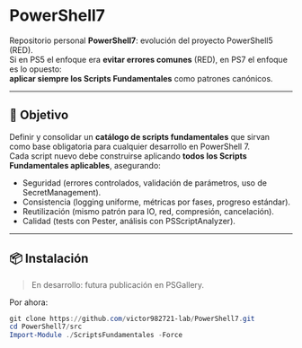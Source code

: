 # PowerShell7

Repositorio personal **PowerShell7**: evolución del proyecto PowerShell5 (RED).  
Si en PS5 el enfoque era **evitar errores comunes** (RED), en PS7 el enfoque es lo opuesto:  
**aplicar siempre los Scripts Fundamentales** como patrones canónicos.

---

## 🎯 Objetivo

Definir y consolidar un **catálogo de scripts fundamentales** que sirvan como base obligatoria para cualquier desarrollo en PowerShell 7.  
Cada script nuevo debe construirse aplicando **todos los Scripts Fundamentales aplicables**, asegurando:

- Seguridad (errores controlados, validación de parámetros, uso de SecretManagement).
- Consistencia (logging uniforme, métricas por fases, progreso estándar).
- Reutilización (mismo patrón para IO, red, compresión, cancelación).
- Calidad (tests con Pester, análisis con PSScriptAnalyzer).

---

## 📦 Instalación

> En desarrollo: futura publicación en PSGallery.  

Por ahora:  

```powershell
git clone https://github.com/victor982721-lab/PowerShell7.git
cd PowerShell7/src
Import-Module ./ScriptsFundamentales -Force
